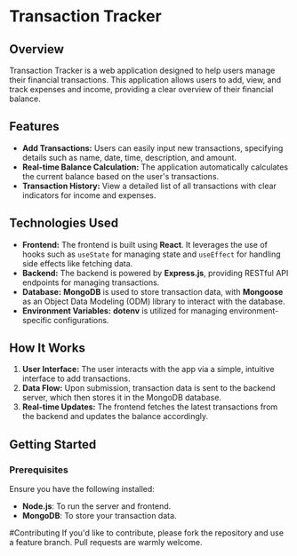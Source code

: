 # Transaction Tracker

## Overview

Transaction Tracker is a web application designed to help users manage their financial transactions. This application allows users to add, view, and track expenses and income, providing a clear overview of their financial balance.

## Features

- **Add Transactions:** Users can easily input new transactions, specifying details such as name, date, time, description, and amount.
- **Real-time Balance Calculation:** The application automatically calculates the current balance based on the user's transactions.
- **Transaction History:** View a detailed list of all transactions with clear indicators for income and expenses.

## Technologies Used

- **Frontend:** The frontend is built using **React**. It leverages the use of hooks such as `useState` for managing state and `useEffect` for handling side effects like fetching data.
- **Backend:** The backend is powered by **Express.js**, providing RESTful API endpoints for managing transactions.
- **Database:** **MongoDB** is used to store transaction data, with **Mongoose** as an Object Data Modeling (ODM) library to interact with the database.
- **Environment Variables:** **dotenv** is utilized for managing environment-specific configurations.

## How It Works

1. **User Interface:** The user interacts with the app via a simple, intuitive interface to add transactions.
2. **Data Flow:** Upon submission, transaction data is sent to the backend server, which then stores it in the MongoDB database.
3. **Real-time Updates:** The frontend fetches the latest transactions from the backend and updates the balance accordingly.

## Getting Started

### Prerequisites

Ensure you have the following installed:

- **Node.js**: To run the server and frontend.
- **MongoDB**: To store your transaction data.

#Contributing
If you'd like to contribute, please fork the repository and use a feature branch. Pull requests are warmly welcome.

